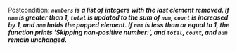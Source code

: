 Postcondition: ***`numbers` is a list of integers with the last element removed. If `num` is greater than 1, `total` is updated to the sum of `num`, `count` is increased by 1, and `num` holds the popped element. If `num` is less than or equal to 1, the function prints 'Skipping non-positive number:', and `total`, `count`, and `num` remain unchanged.***
